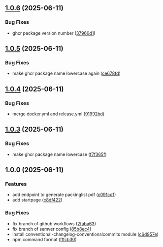 ## [1.0.6](https://github.com/Silverminer007/Warehouse-Backend/compare/v1.0.5...v1.0.6) (2025-06-11)

### Bug Fixes

* ghcr package version number ([37960d1](https://github.com/Silverminer007/Warehouse-Backend/commit/37960d16a326d9d332fcc2813d17747e4b9315a9))

## [1.0.5](https://github.com/Silverminer007/Warehouse-Backend/compare/v1.0.4...v1.0.5) (2025-06-11)

### Bug Fixes

* make ghcr package name lowercase again ([ce678fd](https://github.com/Silverminer007/Warehouse-Backend/commit/ce678fd2340f7c7ebcd85154c63f7e326d0def68))

## [1.0.4](https://github.com/Silverminer007/Warehouse-Backend/compare/v1.0.3...v1.0.4) (2025-06-11)

### Bug Fixes

* merge docker.yml and release.yml ([91992bd](https://github.com/Silverminer007/Warehouse-Backend/commit/91992bd3b92d352958e8960fbe96a4281835d8c0))

## [1.0.3](https://github.com/Silverminer007/Warehouse-Backend/compare/v1.0.2...v1.0.3) (2025-06-11)

### Bug Fixes

* make ghcr package name lowercase ([f7f365f](https://github.com/Silverminer007/Warehouse-Backend/commit/f7f365fe30d1a1f982a89931ecd7d60026060efa))

## 1.0.0 (2025-06-11)

### Features

* add endpoint to generate packinglist pdf ([c091cd1](https://github.com/Silverminer007/Warehouse-Backend/commit/c091cd1caef303a6c8eb0092d34a39ebb97f1268))
* add startpage ([c8df422](https://github.com/Silverminer007/Warehouse-Backend/commit/c8df422856024ca0482800e420c856e97dc125bd))

### Bug Fixes

* fix branch of github workflows ([2faba63](https://github.com/Silverminer007/Warehouse-Backend/commit/2faba632cb2607c5b72ca0433878b8a7ce6ffed7))
* fix branch of semver config ([85b8ec4](https://github.com/Silverminer007/Warehouse-Backend/commit/85b8ec4ec96936f9faf0c5120e96fb361e6e58e0))
* install conventional-changelog-conventionalcommits module ([c6d957e](https://github.com/Silverminer007/Warehouse-Backend/commit/c6d957e1e19d883df8a4df24501e3ecc555242e0))
* npm command format ([fffcb30](https://github.com/Silverminer007/Warehouse-Backend/commit/fffcb309f77cbab40be93added7faedef476fe18))
